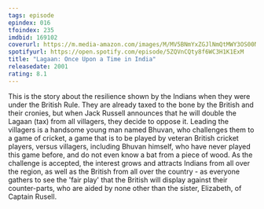 ```yaml
---
tags: episode
epindex: 016
tfoindex: 235
imdbid: 169102
coverurl: https://m.media-amazon.com/images/M/MV5BNmYxZGJlNmQtMWY3OS00Njc0LThjODgtOWEwMWU4NTUxMDExXkEyXkFqcGdeQXVyNDAzNDk0MTQ@._V1_SY300_CR2,0,202,300_.jpg
spotifyurl: https://open.spotify.com/episode/5ZQVnCQty8f6WC3H1K1ExM
title: "Lagaan: Once Upon a Time in India"
releasedate: 2001
rating: 8.1
---
```


This is the story about the resilience shown by the Indians when they were under the British Rule. They are already taxed to the bone by the British and their cronies, but when Jack Russell announces that he will double the Lagaan (tax) from all villagers, they decide to oppose it. Leading the villagers is a handsome young man named Bhuvan, who challenges them to a game of cricket, a game that is to be played by veteran British cricket players, versus villagers, including Bhuvan himself, who have never played this game before, and do not even know a bat from a piece of wood. As the challenge is accepted, the interest grows and attracts Indians from all over the region, as well as the British from all over the country - as everyone gathers to see the 'fair play' that the British will display against their counter-parts, who are aided by none other than the sister, Elizabeth, of Captain Rusell.